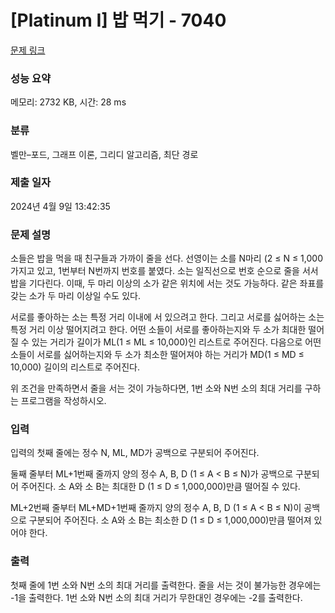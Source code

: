 # [Platinum I] 밥 먹기 - 7040 

[문제 링크](https://www.acmicpc.net/problem/7040) 

### 성능 요약

메모리: 2732 KB, 시간: 28 ms

### 분류

벨만–포드, 그래프 이론, 그리디 알고리즘, 최단 경로

### 제출 일자

2024년 4월 9일 13:42:35

### 문제 설명

<p>소들은 밥을 먹을 때 친구들과 가까이 줄을 선다. 선영이는 소를 N마리 (2 ≤ N ≤ 1,000 가지고 있고, 1번부터 N번까지 번호를 붙였다. 소는 일직선으로 번호 순으로 줄을 서서 밥을 기다린다. 이때, 두 마리 이상의 소가 같은 위치에 서는 것도 가능하다. 같은 좌표를 갖는 소가 두 마리 이상일 수도 있다.</p>

<p>서로를 좋아하는 소는 특정 거리 이내에 서 있으려고 한다. 그리고 서로를 싫어하는 소는 특정 거리 이상 떨어지려고 한다. 어떤 소들이 서로를 좋아하는지와 두 소가 최대한 떨어질 수 있는 거리가 길이가 ML(1 ≤ ML ≤ 10,000)인 리스트로 주어진다. 다음으로 어떤 소들이 서로를 싫어하는지와 두 소가 최소한 떨어져야 하는 거리가 MD(1 ≤ MD ≤ 10,000) 길이의 리스트로 주어진다.</p>

<p>위 조건을 만족하면서 줄을 서는 것이 가능하다면, 1번 소와 N번 소의 최대 거리를 구하는 프로그램을 작성하시오.</p>

### 입력 

 <p>입력의 첫째 줄에는 정수 N, ML, MD가 공백으로 구분되어 주어진다.</p>

<p>둘째 줄부터 ML+1번째 줄까지 양의 정수 A, B, D (1 ≤ A < B ≤ N)가 공백으로 구분되어 주어진다. 소 A와 소 B는 최대한 D (1 ≤ D ≤ 1,000,000)만큼 떨어질 수 있다.</p>

<p>ML+2번째 줄부터 ML+MD+1번째 줄까지 양의 정수 A, B, D (1  ≤ A < B ≤ N)이 공백으로 구분되어 주어진다. 소 A와 소 B는 최소한 D (1 ≤ D ≤ 1,000,000)만큼 떨어져 있어야 한다.</p>

### 출력 

 <p>첫째 줄에 1번 소와 N번 소의 최대 거리를 출력한다. 줄을 서는 것이 불가능한 경우에는 -1을 출력한다. 1번 소와 N번 소의 최대 거리가 무한대인 경우에는 -2를 출력한다.</p>

